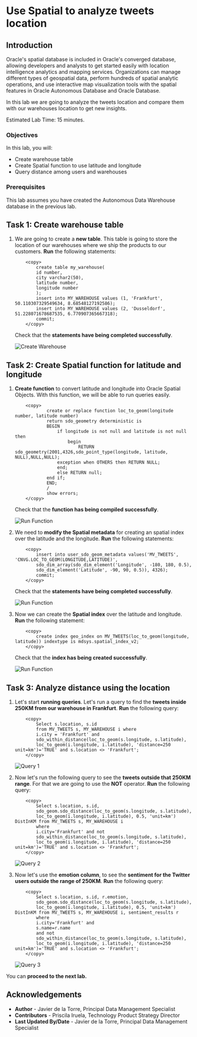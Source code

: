 # Use Spatial to analyze tweets location


## Introduction

Oracle's spatial database is included in Oracle's converged database, allowing developers and analysts to get started easily with location intelligence analytics and mapping services. Organizations can manage different types of geospatial data, perform hundreds of spatial analytic operations, and use interactive map visualization tools with the spatial features in Oracle Autonomous Database and Oracle Database.

In this lab we are going to analyze the tweets location and compare them with our warehouses location to get new insights.

Estimated Lab Time: 15 minutes.

### Objectives

In this lab, you will:

* Create warehouse table
* Create Spatial function to use latitude and longitude
* Query distance among users and warehouses


### Prerequisites

This lab assumes you have created the Autonomous Data Warehouse database in the previous lab.

## Task 1: Create warehouse table

1. We are going to create a **new table**. This table is going to store the location of our warehouses where we ship the products to our customers. **Run** the following statements:

    ```
        <copy> 
            create table my_warehouse(
            id number,
            city varchar2(50),
            latitude number,
            longitude number
            );
            insert into MY_WAREHOUSE values (1, 'Frankfurt', 50.110307329549634, 8.68548127192586);
            insert into MY_WAREHOUSE values (2, 'Dusseldorf', 51.228071678687535, 6.770907365667318);
            commit;
        </copy>
    ```
    Check that the **statements have being completed successfully**.

    ![Create Warehouse](./images/create-warehouse.png)

## Task 2: Create Spatial function for latitude and longitude

1. **Create function** to convert latitude and longitude into Oracle Spatial Objects. With this function, we will be able to run queries easily.

    ```
        <copy> 
                create or replace function loc_to_geom(longitude number, latitude number)
                return sdo_geometry deterministic is
                BEGIN
                    if longitude is not null and latitude is not null then
                        begin
                            RETURN sdo_geometry(2001,4326,sdo_point_type(longitude, latitude, NULL),NULL,NULL);
                    exception when OTHERS then RETURN NULL;
                    end;
                    else RETURN null;
                end if;
                END;
                /
                show errors;
        </copy>
    ```
    Check that the **function has being compiled successfully**.

    ![Run Function](./images/run-function.png)

2. We need to **modify the Spatial metadata** for creating an spatial index over the latitude and the longitude. **Run** the following statements:

    ```    
        <copy> 
            insert into user_sdo_geom_metadata values('MV_TWEETS', 'CNVG.LOC_TO_GEOM(LONGITUDE,LATITUDE)',
            sdo_dim_array(sdo_dim_element('Longitude', -180, 180, 0.5),
            sdo_dim_element('Latitude', -90, 90, 0.5)), 4326);
            commit;
        </copy>
    ```

    Check that the **statements have being completed successfully**.

    ![Run Function](./images/modify-metadata.png)

3. Now we can create the **Spatial index** over the latitude and longitude. **Run** the following statement:

    ```
        <copy> 
            create index geo_index on MV_TWEETS(loc_to_geom(longitude, latitude)) indextype is mdsys.spatial_index_v2;
        </copy>
    ```
    Check that the **index has being created successfully**.

    ![Run Function](./images/create-index.png)

## Task 3: Analyze distance using the location

1. Let's start **running queries**. Let's run a query to find the **tweets inside 250KM from our warehouse in Frankfurt**. **Run** the following query:

    ```
        <copy> 
            Select s.location, s.id 
            from MV_TWEETS s, MY_WAREHOUSE i where 
            i.city = 'Frankfurt' and 
            sdo_within_distance(loc_to_geom(s.longitude, s.latitude),
            loc_to_geom(i.longitude, i.latitude), 'distance=250 unit=km')='TRUE' and s.location <> 'Frankfurt';
        </copy>
    ```

    ![Query 1](./images/query1.png)

2. Now let's run the following query to see the **tweets outside that 250KM range**. For that we are going to use the **NOT** operator. **Run** the following query:

    ```
        <copy> 
            Select s.location, s.id,
            sdo_geom.sdo_distance(loc_to_geom(s.longitude, s.latitude),
            loc_to_geom(i.longitude, i.latitude), 0.5, 'unit=km') DistInKM from MV_TWEETS s, MY_WAREHOUSE i
            where 
            i.city='Frankfurt' and not
            sdo_within_distance(loc_to_geom(s.longitude, s.latitude),
            loc_to_geom(i.longitude, i.latitude), 'distance=250 unit=km')='TRUE' and s.location <> 'Frankfurt';
        </copy>
    ```

    ![Query 2](./images/query2.png)

3. Now let's use the **emotion column**, to see the **sentiment for the Twitter users outside the range of 250KM**. **Run** the following query:

    ```
        <copy> 
            Select s.location, s.id, r.emotion,
            sdo_geom.sdo_distance(loc_to_geom(s.longitude, s.latitude),
            loc_to_geom(i.longitude, i.latitude), 0.5, 'unit=km') DistInKM from MV_TWEETS s, MY_WAREHOUSE i, sentiment_results r
            where 
            i.city='Frankfurt' and 
            s.name=r.name
            and not
            sdo_within_distance(loc_to_geom(s.longitude, s.latitude),
            loc_to_geom(i.longitude, i.latitude), 'distance=250 unit=km')='TRUE' and s.location <> 'Frankfurt';
        </copy>
    ```

    ![Query 3](./images/query3.png)


You can **proceed to the next lab.**

## Acknowledgements
* **Author** - Javier de la Torre, Principal Data Management Specialist
* **Contributors** - Priscila Iruela, Technology Product Strategy Director
* **Last Updated By/Date** - Javier de la Torre, Principal Data Management Specialist

